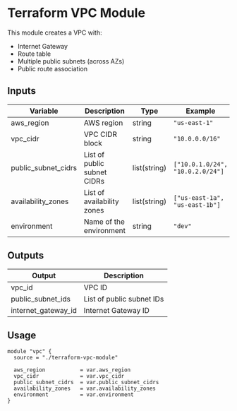 # Terraform VPC Module

This module creates a VPC with:

- Internet Gateway
- Route table
- Multiple public subnets (across AZs)
- Public route association

## Inputs

| Variable             | Description                           | Type          | Example                          |
|----------------------|---------------------------------------|---------------|----------------------------------|
| aws_region           | AWS region                            | string        | `"us-east-1"`                    |
| vpc_cidr             | VPC CIDR block                        | string        | `"10.0.0.0/16"`                  |
| public_subnet_cidrs  | List of public subnet CIDRs           | list(string)  | `["10.0.1.0/24", "10.0.2.0/24"]` |
| availability_zones   | List of availability zones            | list(string)  | `["us-east-1a", "us-east-1b"]`   |
| environment          | Name of the environment               | string        | `"dev"`                          |

## Outputs

| Output               | Description                           |
|----------------------|---------------------------------------|
| vpc_id               | VPC ID                                |
| public_subnet_ids    | List of public subnet IDs             |
| internet_gateway_id  | Internet Gateway ID                   |

## Usage

```hcl
module "vpc" {
  source = "./terraform-vpc-module"

  aws_region           = var.aws_region
  vpc_cidr             = var.vpc_cidr
  public_subnet_cidrs  = var.public_subnet_cidrs
  availability_zones   = var.availability_zones
  environment          = var.environment
}
